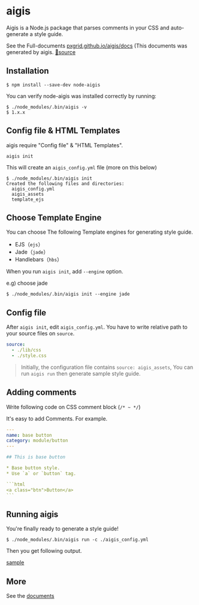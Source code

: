 # aigis

Aigis is a Node.js package that parses comments in your CSS and auto-generate a style guide.

See the Full-documents [pxgrid.github.io/aigis/docs](https://pxgrid.github.io/aigis/docs/en/) (This documents was generated by aigis. [🔗source](https://github.com/pxgrid/aigis/tree/gh-pages)

## Installation

```shell
$ npm install --save-dev node-aigis
```

You can verify node-aigis was installed correctly by running:

```shell
$ ./node_modules/.bin/aigis -v
$ 1.x.x
```

## Config file & HTML Templates

aigis require "Config file" & "HTML Templates".

```
aigis init
```

This will create an `aigis_config.yml` file (more on this below)

```shell
$ ./node_modules/.bin/aigis init
Created the following files and directories:
  aigis_config.yml
  aigis_assets
  template_ejs
```

## Choose Template Engine

You can choose The following Template engines for generating style guide.

* EJS（`ejs`）
* Jade（`jade`）
* Handlebars（`hbs`）

When you run `aigis init`, add `--engine` option.

e.g) choose jade

```shell
$ ./node_modules/.bin/aigis init --engine jade
```

## Config file

After `aigis init`, edit `aigis_config.yml`. You have to write relative path to your source files on `source`.

```yaml
source:
  - ./lib/css
  - ./style.css
```

> Initially, the configuration file contains `source: aigis_assets`, You can run `aigis run` then generate sample style guide.

## Adding comments

Write following code on CSS comment block (<code>&#047;&#042; ~ &#042;&#047;</code>)


It's easy to add Comments. For example.

````yaml
---
name: base button
category: module/button
---

## This is base button

* Base button style.
* Use `a` or `button` tag.

```html
<a class="btn">Button</a>
```
````

## Running aigis

You're finally ready to generate a style guide!

```shell
$ ./node_modules/.bin/aigis run -c ./aigis_config.yml
```

Then you get following output.

<a href="http://pxgrid.github.io/aigis/sample/category/mod/btn/" target="_blank">sample</a>


## More

See the [documents](https://pxgrid.github.io/aigis/docs/en/)
